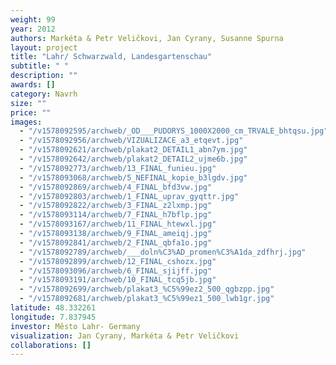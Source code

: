 ```yaml
---
weight: 99
year: 2012
authors: Markéta & Petr Veličkovi, Jan Cyrany, Susanne Spurna
layout: project
title: "Lahr/ Schwarzwald, Landesgartenschau"
subtitle: " "
description: ""
awards: []
category: Navrh
size: ""
price: ""
images:
  - "/v1578092595/archweb/_OD___PUDORYS_1000X2000_cm_TRVALE_bhtqsu.jpg"
  - "/v1578092956/archweb/VIZUALIZACE_a3_etqevt.jpg"
  - "/v1578092621/archweb/plakat2_DETAIL1_abn7ym.jpg"
  - "/v1578092642/archweb/plakat2_DETAIL2_ujme6b.jpg"
  - "/v1578092773/archweb/13_FINAL_funieu.jpg"
  - "/v1578093068/archweb/5_NEFINAL_kopie_b3lgdv.jpg"
  - "/v1578092869/archweb/4_FINAL_bfd3vw.jpg"
  - "/v1578092803/archweb/1_FINAL_uprav_gyqttr.jpg"
  - "/v1578092822/archweb/3_FINAL_z2lxmp.jpg"
  - "/v1578093114/archweb/7_FINAL_h7bflp.jpg"
  - "/v1578093167/archweb/11_FINAL_htewxl.jpg"
  - "/v1578093138/archweb/9_FINAL_ameiqj.jpg"
  - "/v1578092841/archweb/2_FINAL_qbfa1o.jpg"
  - "/v1578092789/archweb/___doln%C3%AD_promen%C3%A1da_zdfhrj.jpg"
  - "/v1578092899/archweb/12_FINAL_cshozx.jpg"
  - "/v1578093096/archweb/6_FINAL_sjijff.jpg"
  - "/v1578093191/archweb/10_FINAL_tcq5jb.jpg"
  - "/v1578092699/archweb/plakat3_%C5%99ez2_500_qgbzpp.jpg"
  - "/v1578092681/archweb/plakat3_%C5%99ez1_500_lwb1gr.jpg"
latitude: 48.332261
longitude: 7.837945
investor: Město Lahr- Germany
visualization: Jan Cyrany, Markéta & Petr Veličkovi
collaborations: []
---
```

